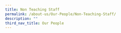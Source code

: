 ```yaml
---
title: Non Teaching Staff
permalink: /about-us/Our-People/Non-Teaching-Staff/
description: ""
third_nav_title: Our People
---
```


